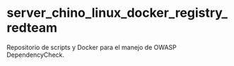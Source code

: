 # server_chino_linux_docker_registry_redteam
Repositorio de scripts y Docker para el manejo de OWASP DependencyCheck.
